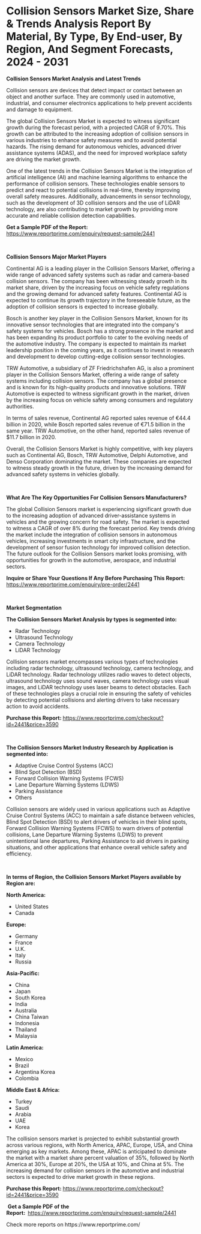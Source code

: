 <p><h1>Collision Sensors Market Size, Share & Trends Analysis Report By Material, By Type, By End-user, By Region, And Segment Forecasts, 2024 - 2031</h1></p><p><strong>Collision Sensors Market Analysis and Latest Trends</strong></p>
<p><p>Collision sensors are devices that detect impact or contact between an object and another surface. They are commonly used in automotive, industrial, and consumer electronics applications to help prevent accidents and damage to equipment.</p><p>The global Collision Sensors Market is expected to witness significant growth during the forecast period, with a projected CAGR of 9.70%. This growth can be attributed to the increasing adoption of collision sensors in various industries to enhance safety measures and to avoid potential hazards. The rising demand for autonomous vehicles, advanced driver assistance systems (ADAS), and the need for improved workplace safety are driving the market growth.</p><p>One of the latest trends in the Collision Sensors Market is the integration of artificial intelligence (AI) and machine learning algorithms to enhance the performance of collision sensors. These technologies enable sensors to predict and react to potential collisions in real-time, thereby improving overall safety measures. Additionally, advancements in sensor technology, such as the development of 3D collision sensors and the use of LiDAR technology, are also contributing to market growth by providing more accurate and reliable collision detection capabilities.</p></p>
<p><strong>Get a Sample PDF of the Report:&nbsp;</strong> <a href="https://www.reportprime.com/enquiry/request-sample/2441">https://www.reportprime.com/enquiry/request-sample/2441</a></p>
<p>&nbsp;</p>
<p><strong>Collision Sensors Major Market Players</strong></p>
<p><p>Continental AG is a leading player in the Collision Sensors Market, offering a wide range of advanced safety systems such as radar and camera-based collision sensors. The company has been witnessing steady growth in its market share, driven by the increasing focus on vehicle safety regulations and the growing demand for advanced safety features. Continental AG is expected to continue its growth trajectory in the foreseeable future, as the adoption of collision sensors is expected to increase globally.</p><p>Bosch is another key player in the Collision Sensors Market, known for its innovative sensor technologies that are integrated into the company's safety systems for vehicles. Bosch has a strong presence in the market and has been expanding its product portfolio to cater to the evolving needs of the automotive industry. The company is expected to maintain its market leadership position in the coming years, as it continues to invest in research and development to develop cutting-edge collision sensor technologies.</p><p>TRW Automotive, a subsidiary of ZF Friedrichshafen AG, is also a prominent player in the Collision Sensors Market, offering a wide range of safety systems including collision sensors. The company has a global presence and is known for its high-quality products and innovative solutions. TRW Automotive is expected to witness significant growth in the market, driven by the increasing focus on vehicle safety among consumers and regulatory authorities.</p><p>In terms of sales revenue, Continental AG reported sales revenue of €44.4 billion in 2020, while Bosch reported sales revenue of €71.5 billion in the same year. TRW Automotive, on the other hand, reported sales revenue of $11.7 billion in 2020.</p><p>Overall, the Collision Sensors Market is highly competitive, with key players such as Continental AG, Bosch, TRW Automotive, Delphi Automotive, and Denso Corporation dominating the market. These companies are expected to witness steady growth in the future, driven by the increasing demand for advanced safety systems in vehicles globally.</p></p>
<p>&nbsp;</p>
<p><strong>What Are The Key Opportunities For Collision Sensors Manufacturers?</strong></p>
<p><p>The global Collision Sensors market is experiencing significant growth due to the increasing adoption of advanced driver-assistance systems in vehicles and the growing concern for road safety. The market is expected to witness a CAGR of over 8% during the forecast period. Key trends driving the market include the integration of collision sensors in autonomous vehicles, increasing investments in smart city infrastructure, and the development of sensor fusion technology for improved collision detection. The future outlook for the Collision Sensors market looks promising, with opportunities for growth in the automotive, aerospace, and industrial sectors.</p></p>
<p><strong>Inquire or Share Your Questions If Any Before Purchasing This Report:</strong> <a href="https://www.reportprime.com/enquiry/pre-order/2441">https://www.reportprime.com/enquiry/pre-order/2441</a></p>
<p>&nbsp;</p>
<p><strong>Market Segmentation</strong></p>
<p><strong>The Collision Sensors Market Analysis by types is segmented into:</strong></p>
<p><ul><li>Radar Technology</li><li>Ultrasound Technology</li><li>Camera Technology</li><li>LiDAR Technology</li></ul></p>
<p><p>Collision sensors market encompasses various types of technologies including radar technology, ultrasound technology, camera technology, and LiDAR technology. Radar technology utilizes radio waves to detect objects, ultrasound technology uses sound waves, camera technology uses visual images, and LiDAR technology uses laser beams to detect obstacles. Each of these technologies plays a crucial role in ensuring the safety of vehicles by detecting potential collisions and alerting drivers to take necessary action to avoid accidents.</p></p>
<p><strong>Purchase this Report:&nbsp;</strong><a href="https://www.reportprime.com/checkout?id=2441&price=3590">https://www.reportprime.com/checkout?id=2441&price=3590</a></p>
<p>&nbsp;</p>
<p><strong>The Collision Sensors Market Industry Research by Application is segmented into:</strong></p>
<p><ul><li>Adaptive Cruise Control Systems (ACC)</li><li>Blind Spot Detection (BSD)</li><li>Forward Collision Warning Systems (FCWS)</li><li>Lane Departure Warning Systems (LDWS)</li><li>Parking Assistance</li><li>Others</li></ul></p>
<p><p>Collision sensors are widely used in various applications such as Adaptive Cruise Control Systems (ACC) to maintain a safe distance between vehicles, Blind Spot Detection (BSD) to alert drivers of vehicles in their blind spots, Forward Collision Warning Systems (FCWS) to warn drivers of potential collisions, Lane Departure Warning Systems (LDWS) to prevent unintentional lane departures, Parking Assistance to aid drivers in parking situations, and other applications that enhance overall vehicle safety and efficiency.</p></p>
<p>&nbsp;</p>
<p><strong>In terms of Region, the Collision Sensors Market Players available by Region are:</strong></p>
<p>
    <p> <strong> North America: </strong>
        <ul>
            <li>United States</li>
            <li>Canada</li>
        </ul>
        </p> 
    <p> <strong> Europe: </strong>
        <ul>
            <li>Germany</li>
            <li>France</li>
            <li>U.K.</li>
            <li>Italy</li>
            <li>Russia</li>
        </ul>
        </p> 
    <p> <strong> Asia-Pacific: </strong>
        <ul>
            <li>China</li>
            <li>Japan</li>
            <li>South Korea</li>
            <li>India</li>
            <li>Australia</li>
            <li>China Taiwan</li>
            <li>Indonesia</li>
            <li>Thailand</li>
            <li>Malaysia</li>
        </ul>
        </p> 
    <p> <strong> Latin America: </strong>
        <ul>
            <li>Mexico</li>
            <li>Brazil</li>
            <li>Argentina Korea</li>
            <li>Colombia</li>
        </ul>
        </p> 
    <p> <strong> Middle East & Africa: </strong>
        <ul>
            <li>Turkey</li>
            <li>Saudi</li>
            <li>Arabia</li>
            <li>UAE</li>
            <li>Korea</li>
        </ul>
    </p>
    </p>
<p><p>The collision sensors market is projected to exhibit substantial growth across various regions, with North America, APAC, Europe, USA, and China emerging as key markets. Among these, APAC is anticipated to dominate the market with a market share percent valuation of 35%, followed by North America at 30%, Europe at 20%, the USA at 10%, and China at 5%. The increasing demand for collision sensors in the automotive and industrial sectors is expected to drive market growth in these regions.</p></p>
<p><strong>Purchase this Report: </strong><a href="https://www.reportprime.com/checkout?id=2441&price=3590">https://www.reportprime.com/checkout?id=2441&price=3590</a></p>
<p>&nbsp;<strong>Get a Sample PDF of the Report:&nbsp;&nbsp;</strong><a href="https://www.reportprime.com/enquiry/request-sample/2441">https://www.reportprime.com/enquiry/request-sample/2441</a></p>
<p><strong></strong></p>
<p>Check more reports on https://www.reportprime.com/</p>